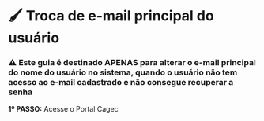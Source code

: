 # 🖌 Troca de e-mail principal do usuário

### ⚠️  Este guia é destinado APENAS para alterar  o e-mail principal do nome do usuário no sistema, quando o usuário não tem acesso ao e-mail cadastrado e não consegue recuperar a senha 

**1º PASSO:** Acesse o Portal Cagec

#### 

